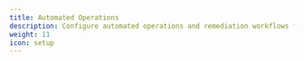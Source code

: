```yaml
---
title: Automated Operations
description: Configure automated operations and remediation workflows for your production environment.
weight: 11
icon: setup
---
```


